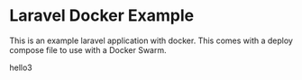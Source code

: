 # Laravel Docker Example

This is an example laravel application with docker.  This comes with a
deploy compose file to use with a Docker Swarm.

hello3